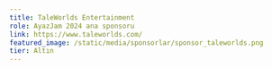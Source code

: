 ```yaml
---
title: TaleWorlds Entertainment
role: AyazJam 2024 ana sponsoru
link: https://www.taleworlds.com/
featured_image: /static/media/sponsorlar/sponsor_taleworlds.png
tier: Altın
---
```


